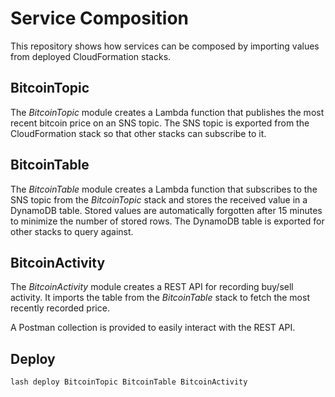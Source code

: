 # Service Composition

This repository shows how services can be composed by importing values from deployed CloudFormation stacks.

## BitcoinTopic

The _BitcoinTopic_ module creates a Lambda function that publishes the most recent bitcoin price on an SNS topic. The SNS topic is exported from the CloudFormation stack so that other stacks can subscribe to it.

## BitcoinTable

The _BitcoinTable_ module creates a Lambda function that subscribes to the SNS topic from the _BitcoinTopic_ stack and stores the received value in a DynamoDB table. Stored values are automatically forgotten after 15 minutes to minimize the number of stored rows. The DynamoDB table is exported for other stacks to query against.

## BitcoinActivity

The _BitcoinActivity_ module creates a REST API for recording buy/sell activity. It imports the table from the _BitcoinTable_ stack to fetch the most recently recorded price.

A Postman collection is provided to easily interact with the REST API.

## Deploy

```bash
lash deploy BitcoinTopic BitcoinTable BitcoinActivity
```